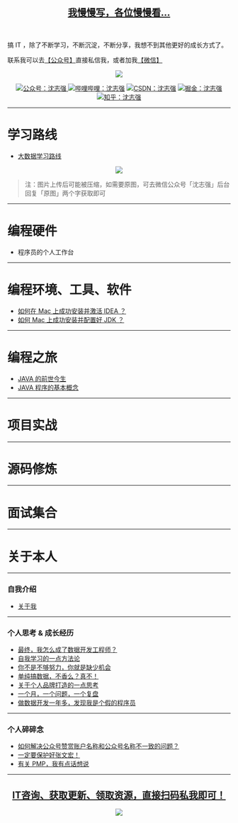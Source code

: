 <p align="center" style="color:blue">
  <a href="https://mp.weixin.qq.com/s?__biz=MzUxNjIyOTgyNw==&mid=2247484131&idx=1&sn=55c8f1c12ef02d43724314f90b07769d&chksm=f9abdd4fcedc545909e4a9d82196f81a299e5a4f972ef173f00589220b2991364cae15667d06&token=170647274&lang=zh_CN#rd">
    <h2 align="center">
        我慢慢写，各位慢慢看...
    </h2>
  </a>
</p>

<p>
  <br>
</p>

搞 IT ，除了不断学习，不断沉淀，不断分享，我想不到其他更好的成长方式了。

联系我可以去[【公众号】](#公众号)直接私信我，或者加我[【微信】](#微信)

<p align="center">
    <a href="https://mp.weixin.qq.com/s?__biz=MzUxNjIyOTgyNw==&mid=2247484131&idx=1&sn=55c8f1c12ef02d43724314f90b07769d&chksm=f9abdd4fcedc545909e4a9d82196f81a299e5a4f972ef173f00589220b2991364cae15667d06&token=170647274&lang=zh_CN#rd" target="_blank">
        <img src="https://s3-img.meituan.net/v1/mss_3d027b52ec5a4d589e68050845611e68/ff/n0/0m/n9/w6_442048.jpg" width=""/>
    </a>
</p>


<p align="center">
  <a href="#公众号">
    <img src="https://img.shields.io/badge/%E5%BE%AE%E4%BF%A1%E5%85%AC%E4%BC%97%E5%8F%B7-%E6%B2%88%E5%BF%97%E5%BC%BA-blue" alt="公众号：沈志强">
  </a>
  <a href=""><img src="https://img.shields.io/badge/bilibili-%E6%B2%88%E5%BF%97%E5%BC%BA-blue" alt="哔哩哔哩：沈志强"></a>
  <a href=""><img src="https://img.shields.io/badge/CSDN-%E6%B2%88%E5%BF%97%E5%BC%BA-blue" alt="CSDN：沈志强"></a>
  <a href=""><img src="https://img.shields.io/badge/%E6%8E%98%E9%87%91-%E6%B2%88%E5%BF%97%E5%BC%BA-blue" alt="掘金：沈志强"></a>
  <a href=""><img src="https://img.shields.io/badge/%E7%9F%A5%E4%B9%8E-%E6%B2%88%E5%BF%97%E5%BC%BA-blue" alt="知乎：沈志强"></a>
</p>


---
# 学习路线

- [大数据学习路线](https://mp.weixin.qq.com/s?__biz=MzUxNjIyOTgyNw==&mid=2247484130&idx=1&sn=3fb965606f5c42b32547d8ab00ef50d9&chksm=f9abdd4ecedc545836f3e85bb7de80f37d6c65a72a871df838ad57b3ae8974a14abad5198b42&token=170647274&lang=zh_CN#rd)

<p align="center">
    <a href="https://mp.weixin.qq.com/s?__biz=MzUxNjIyOTgyNw==&mid=2247484131&idx=1&sn=55c8f1c12ef02d43724314f90b07769d&chksm=f9abdd4fcedc545909e4a9d82196f81a299e5a4f972ef173f00589220b2991364cae15667d06&token=170647274&lang=zh_CN#rd" target="_blank">
        <img src="https://s3-img.meituan.net/v1/mss_3d027b52ec5a4d589e68050845611e68/ff/n0/0m/n9/9v_441435.jpg" width=""/>
    </a>
</p>

> 注：图片上传后可能被压缩，如需要原图，可去微信公众号「沈志强」后台回复「原图」两个字获取即可

---
# 编程硬件

- 程序员的个人工作台

---
# 编程环境、工具、软件

- [如何在 Mac 上成功安装并激活 IDEA ？](https://mp.weixin.qq.com/s?__biz=MzUxNjIyOTgyNw==&tempkey=MTEyNF9FYzZpdEhUZFFtMGozMWFCRFlmNi1yQnB1YzZpRHJ3eWd0T3Nod2RJdXd5MFczR1RTWG9BZnM2MU9RRUpEUlBwMFNvYW1oOHhDR2tkR3Y1OTlCalBIdkh3MklnT3J3Rm1sZmNIOFY1MzM1YlgxNmRaUDNaZThkclFKTS1haFBubHoyUkNkRUxZWTJwNlVIS0VXc0VCVVUzTDFjZkx0U1F0U2p6cWVBfn4%3D&chksm=79abdca44edc55b273b85a9223337da504d05d42aee7f78e79727dc5b9ea2d872adb25e8f3bc#rd)
- [如何 Mac 上成功安装并配置好 JDK ？](https://mp.weixin.qq.com/s?__biz=MzUxNjIyOTgyNw==&mid=2247484266&idx=1&sn=3bf0e815f9868298a90829866b2abb95&chksm=f9abdcc6cedc55d02c412fb9cf49cea7049919533ee5f57b34380a790e916e1248f54f9823ec&token=1878822968&lang=zh_CN#rd)

---
# 编程之旅
- [JAVA 的前世今生](https://mp.weixin.qq.com/s?__biz=MzUxNjIyOTgyNw==&mid=2247484280&idx=1&sn=5de8b84501f6ac80abe2b6a818221487&chksm=f9abdcd4cedc55c26d2801145b23a02d934780fe4fadf8f4dba31469c8bd6739b38e90f0d4e2&token=1878822968&lang=zh_CN#rd)
- [JAVA 程序的基本概念](https://mp.weixin.qq.com/s?__biz=MzUxNjIyOTgyNw==&mid=2247484329&idx=1&sn=4368d075c2254178f9bbe0ec7567113d&chksm=f9abdc05cedc5513c4a6b18a0207050c257361257d776141cb1501b4fbe5a59f08b7fa91428f&token=1878822968&lang=zh_CN#rd)

---
# 项目实战

---
# 源码修炼

---
# 面试集合

---
# 关于本人

---
### 自我介绍

- [关于我](https://mp.weixin.qq.com/s?__biz=MzUxNjIyOTgyNw==&mid=2247484131&idx=1&sn=55c8f1c12ef02d43724314f90b07769d&chksm=f9abdd4fcedc545909e4a9d82196f81a299e5a4f972ef173f00589220b2991364cae15667d06&token=1878822968&lang=zh_CN#rd)

---
### 个人思考 & 成长经历

- [最终，我怎么成了数据开发工程师？](https://mp.weixin.qq.com/s?__biz=MzUxNjIyOTgyNw==&mid=2247483970&idx=1&sn=30fc74e4793b0776b5a7ab6bef5efb48&chksm=f9abddeecedc54f80326d917d51b6ada0ac6c95509d01f555a3ab9a745a7ed8dc6fa7c8c93d5&token=1878822968&lang=zh_CN#rd)
- [自我学习的一点方法论](https://mp.weixin.qq.com/s?__biz=MzUxNjIyOTgyNw==&mid=2247483986&idx=1&sn=143a1e39f73a0f70c2f33073081c3654&chksm=f9abddfecedc54e8f3bebfddc6f133dfa7e24fb689d34126c632f30b102dd2578074f5099fa1&token=1878822968&lang=zh_CN#rd)
- [你不是不够努力，你就是缺少机会](https://mp.weixin.qq.com/s?__biz=MzUxNjIyOTgyNw==&mid=2247483998&idx=1&sn=0edc89e28e419945805476c95e2e1c09&chksm=f9abddf2cedc54e4e02ac9538b73d0513effdeb57a8da951f527817e81ce039b91391dfe4987&token=1878822968&lang=zh_CN#rd)
- [单纯搞数据，不香么？真不！](https://mp.weixin.qq.com/s?__biz=MzUxNjIyOTgyNw==&mid=2247484005&idx=1&sn=6e5ed92e5479c486c065b2d8345929f0&chksm=f9abddc9cedc54df596d6a8eb3eea281cb51a612e3f221adf53aec201306efd00741a429419c&token=1878822968&lang=zh_CN#rd)
- [关于个人品牌打造的一点思考](https://mp.weixin.qq.com/s?__biz=MzUxNjIyOTgyNw==&mid=2247484021&idx=1&sn=5b7946d54618b70fbbba62a3b28d1efb&chksm=f9abddd9cedc54cf09b1ce31cdd0e1ec015bb5cd7068d2f7583f71361c242e3d92703d015d97&token=1878822968&lang=zh_CN#rd)
- [一个月，一个问题，一个复盘](https://mp.weixin.qq.com/s?__biz=MzUxNjIyOTgyNw==&mid=2247484053&idx=1&sn=505d8ae12cdd30333196e80cf0d63be5&chksm=f9abdd39cedc542f9007138d40f2986a4a3fdcbf4cf6728b97f05fa13c8899181a8fb8997c54&token=1878822968&lang=zh_CN#rd)
- [做数据开发一年多，发现我是个假的程序员](https://mp.weixin.qq.com/s?__biz=MzUxNjIyOTgyNw==&mid=2247484139&idx=1&sn=729d0ff9500cdff66d6f5dcfae7ac8ce&chksm=f9abdd47cedc5451f36857136271da8f658f60cdc5b761b37de2eeb6bf237c0154b1443b3b07&token=1878822968&lang=zh_CN#rd)

---
### 个人碎碎念

- [如何解决公众号赞赏账户名称和公众号名称不一致的问题？](https://mp.weixin.qq.com/s?__biz=MzUxNjIyOTgyNw==&mid=2247484312&idx=1&sn=730166c5ecb5bf3cde1fb6c71c2780eb&chksm=f9abdc34cedc5522bf34e27ec96c6ac1705cae89b34977215430d8a75019a1089601d20869de&token=1878822968&lang=zh_CN#rd)
- [一定要保护好张文宏！](https://mp.weixin.qq.com/s?__biz=MzUxNjIyOTgyNw==&mid=2247484319&idx=1&sn=90ed0274e5364b5a320e31a79f781b7a&chksm=f9abdc33cedc55257f6df1ab8e01e15a69fd7e24e280d2ff8c6d28d2bfdad19f4c009d3f24d5&token=1878822968&lang=zh_CN#rd)
- [有关 PMP，我有点话想说](https://mp.weixin.qq.com/s?__biz=MzUxNjIyOTgyNw==&mid=2247484348&idx=1&sn=9c9a21d7ad14a928ba862b8f33b03539&chksm=f9abdc10cedc5506fdc53220d051df84d6a23a37698e64ca95709477c214a096b34f17b511d6&token=1878822968&lang=zh_CN#rd)

---

<a name="微信"></a>  <a name="公众号"></a>

<p align="center" style="color:blue">
  <a href="https://mp.weixin.qq.com/s?__biz=MzUxNjIyOTgyNw==&mid=2247484131&idx=1&sn=55c8f1c12ef02d43724314f90b07769d&chksm=f9abdd4fcedc545909e4a9d82196f81a299e5a4f972ef173f00589220b2991364cae15667d06&token=170647274&lang=zh_CN#rd">
    <h2 align="center">
        IT咨询、获取更新、领取资源，直接扫码私我即可！
    </h2>
  </a>
</p>

<p align="center">
        <img src="https://s3-img.meituan.net/v1/mss_3d027b52ec5a4d589e68050845611e68/ff/n0/0m/n9/ye_441992.jpg" width=""/>
</p>
